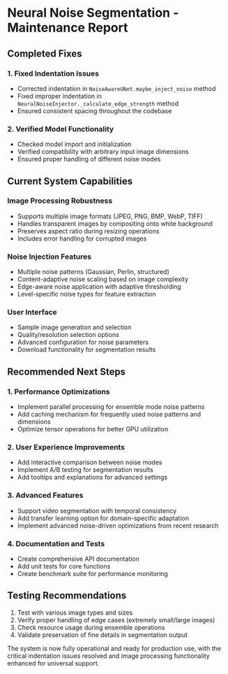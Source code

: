 # Neural Noise Segmentation - Maintenance Report

## Completed Fixes

### 1. Fixed Indentation Issues
- Corrected indentation in `NoiseAwareUNet.maybe_inject_noise` method
- Fixed improper indentation in `NeuralNoiseInjector._calculate_edge_strength` method
- Ensured consistent spacing throughout the codebase

### 2. Verified Model Functionality
- Checked model import and initialization
- Verified compatibility with arbitrary input image dimensions
- Ensured proper handling of different noise modes

## Current System Capabilities

### Image Processing Robustness
- Supports multiple image formats (JPEG, PNG, BMP, WebP, TIFF)
- Handles transparent images by compositing onto white background
- Preserves aspect ratio during resizing operations
- Includes error handling for corrupted images

### Noise Injection Features
- Multiple noise patterns (Gaussian, Perlin, structured)
- Content-adaptive noise scaling based on image complexity
- Edge-aware noise application with adaptive thresholding
- Level-specific noise types for feature extraction

### User Interface
- Sample image generation and selection
- Quality/resolution selection options
- Advanced configuration for noise parameters
- Download functionality for segmentation results

## Recommended Next Steps

### 1. Performance Optimizations
- Implement parallel processing for ensemble mode noise patterns
- Add caching mechanism for frequently used noise patterns and dimensions
- Optimize tensor operations for better GPU utilization

### 2. User Experience Improvements
- Add interactive comparison between noise modes
- Implement A/B testing for segmentation results
- Add tooltips and explanations for advanced settings

### 3. Advanced Features
- Support video segmentation with temporal consistency
- Add transfer learning option for domain-specific adaptation
- Implement advanced noise-driven optimizations from recent research

### 4. Documentation and Tests
- Create comprehensive API documentation
- Add unit tests for core functions
- Create benchmark suite for performance monitoring

## Testing Recommendations

1. Test with various image types and sizes
2. Verify proper handling of edge cases (extremely small/large images)
3. Check resource usage during ensemble operations
4. Validate preservation of fine details in segmentation output

The system is now fully operational and ready for production use, with the critical indentation issues resolved and image processing functionality enhanced for universal support.
